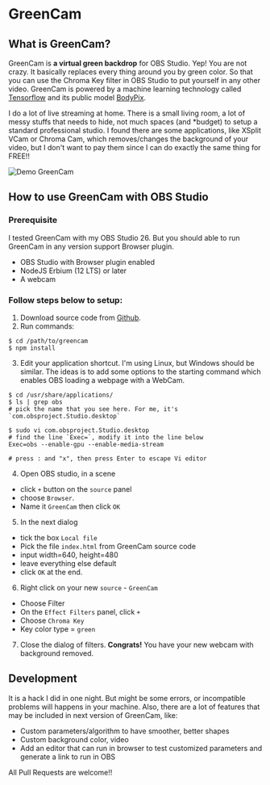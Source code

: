 # GreenCam

## What is GreenCam?

GreenCam is **a virtual green backdrop** for OBS Studio. Yep! You are not crazy. It basically replaces every thing around you by green color. So that you can use the Chroma Key filter in OBS Studio to put yourself in any other video. GreenCam is powered by a machine learning technology called [Tensorflow](https://github.com/tensorflow/tfjs) and its public model [BodyPix](https://github.com/tensorflow/tfjs-models/tree/master/body-pix).

I do a lot of live streaming at home. There is a small living room, a lot of messy stuffs that needs to hide, not much spaces (and *budget) to setup a standard professional studio. I found there are some applications, like XSplit VCam or Chroma Cam, which removes/changes the background of your video, but I don't want to pay them since I can do exactly the same thing for FREE!!

![Demo GreenCam](docs/images/demo-GreenCam01.gif)

## How to use GreenCam with OBS Studio

### Prerequisite
I tested GreenCam with my OBS Studio 26. But you should able to run GreenCam in any version support Browser plugin.

- OBS Studio with Browser plugin enabled
- NodeJS Erbium (12 LTS) or later
- A webcam

### Follow steps below to setup:

1. Download source code from [Github](https://github.com/nhtua/greencam).
2. Run commands:
  ```
  $ cd /path/to/greencam
  $ npm install
  ```
3. Edit your application shortcut. I'm using Linux, but Windows should be similar. The ideas is to add some options to the starting command which enables OBS loading a webpage with a WebCam.
  ```
  $ cd /usr/share/applications/
  $ ls | grep obs
  # pick the name that you see here. For me, it's `com.obsproject.Studio.desktop`

  $ sudo vi com.obsproject.Studio.desktop
  # find the line `Exec=`, modify it into the line below
  Exec=obs --enable-gpu --enable-media-stream

  # press : and "x", then press Enter to escape Vi editor
  ```
4. Open OBS studio, in a scene
 - click `+` button on the `source` panel
 - choose `Browser`.
 - Name it `GreenCam` then click `OK`
5. In the next dialog
  - tick the box `Local file`
  - Pick the file `index.html` from GreenCam source code
  - input width=640, height=480
  - leave everything else default
  - click `OK` at the end.
6. Right click on your new `source` - `GreenCam`
  - Choose Filter
  - On the `Effect Filters` panel, click `+`
  - Choose `Chroma Key`
  - Key color type = `green`
7. Close the dialog of filters. **Congrats!** You have your new webcam with background removed.

## Development
It is a hack I did in one night. But might be some errors, or incompatible problems will happens in your machine. Also, there are a lot of features that may be included in next version of GreenCam, like:
- Custom parameters/algorithm to have smoother, better shapes
- Custom background color, video
- Add an editor that can run in browser to test customized parameters and generate a link to run in OBS

All Pull Requests are welcome!!
